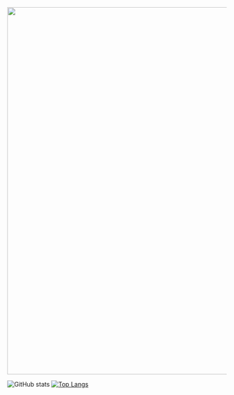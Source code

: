 <img src="" width="845px"  />


![GitHub stats](https://github-readme-stats.vercel.app/api?username=ctzxvulkan&show_icons=true&theme=nord&hide_border=true&include_all_commits=true&count_private=true&hide=stars&line_height=24&bg_color=22272E&text_color=ffffff)
[![Top Langs](https://github-readme-stats.vercel.app/api/top-langs/?username=ctzxvulkan&layout=compact&theme=nord&hide_border=true&bg_color=22272E&text_color=ffffff)](https://github.com/anuraghazra/github-readme-stats)

